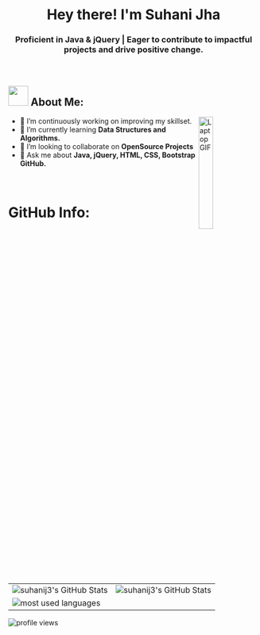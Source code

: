 <h1 align="center">Hey there! I'm Suhani Jha</h1>
<h3 align="center">Proficient in Java & jQuery | Eager to contribute to impactful projects and drive positive change.</h3>
<br>

<div>
  
  <!-- About Me Section -->
  <div>
    <h2><img src="https://media.giphy.com/media/WUlplcMpOCEmTGBtBW/giphy.gif" width="40"> About Me:</h2>
    <!-- Image Section -->
    <img src="https://www.puttiapps.com/wp-content/uploads/2021/05/stats.gif" alt="Laptop GIF" width="24%" align="right">
    <ul>
      <li>🔸 I’m continuously working on improving my skillset.</li>
      <!-- <li>🔹 I’m currently learning <strong>Flutter</strong></li> -->
      <li>🔹 I’m currently learning <strong>Data Structures and Algorithms.</strong></li>
      <li>🔸 I’m looking to collaborate on <strong>OpenSource Projects</strong></li>
<!--       <li>🔹 If you have any project idea or want to work together then feel free to contact me!</li> -->
      <li>🔸 Ask me about <strong>Java, jQuery, HTML, CSS, Bootstrap GitHub.</strong></li>
      <br><br>
    </ul>
  </div>


</div>

<!-- <div>
  <img src="https://api.visitorbadge.io/api/visitors?path=https%3A%2F%2Fgithub.com%2Fsuhanij3%2Fsuhanij3&label=VISITORS&labelColor=%23000&countColor=%230A0209" />
  <h3>Connect with me:</h3>
  <a href="https://www.linkedin.com/in/suhanij3/"><img src="https://img.shields.io/badge/LinkedIn-d5d5d5?style=for-the-badge&logo=linkedin&logoColor=0A0209"/></a>
  <a href="mailto:jhasuhani057@gmail.com"><img src="https://img.shields.io/badge/Gmail-d5d5d5?style=for-the-badge&logo=gmail&logoColor=0A0209" /></a>
</div> -->

<!-- <div>
<h3 align="left">Languages and Tools:</h3>
<p align="left"> <a href="https://getbootstrap.com" target="_blank" rel="noreferrer"> <img src="https://raw.githubusercontent.com/devicons/devicon/master/icons/bootstrap/bootstrap-plain-wordmark.svg" alt="bootstrap" width="40" height="40"/> </a> <a href="https://www.w3schools.com/css/" target="_blank" rel="noreferrer"> <img src="https://raw.githubusercontent.com/devicons/devicon/master/icons/css3/css3-original-wordmark.svg" alt="css3" width="40" height="40"/> </a> <a href="https://expressjs.com" target="_blank" rel="noreferrer"> <img src="https://raw.githubusercontent.com/devicons/devicon/master/icons/express/express-original-wordmark.svg" alt="express" width="40" height="40"/> </a> <a href="https://www.w3.org/html/" target="_blank" rel="noreferrer"> <img src="https://raw.githubusercontent.com/devicons/devicon/master/icons/html5/html5-original-wordmark.svg" alt="html5" width="40" height="40"/> </a> <a href="https://www.java.com" target="_blank" rel="noreferrer"> <img src="https://raw.githubusercontent.com/devicons/devicon/master/icons/java/java-original.svg" alt="java" width="40" height="40"/> </a> <a href="https://developer.mozilla.org/en-US/docs/Web/JavaScript" target="_blank" rel="noreferrer"> <img src="https://raw.githubusercontent.com/devicons/devicon/master/icons/javascript/javascript-original.svg" alt="javascript" width="40" height="40"/> </a> <a href="https://nodejs.org" target="_blank" rel="noreferrer"> <img src="https://raw.githubusercontent.com/devicons/devicon/master/icons/nodejs/nodejs-original-wordmark.svg" alt="nodejs" width="40" height="40"/> </a> <a href="https://reactjs.org/" target="_blank" rel="noreferrer"> <img src="https://raw.githubusercontent.com/devicons/devicon/master/icons/react/react-original-wordmark.svg" alt="react" width="40" height="40"/> </a>  <a href="https://www.mongodb.com/" target="_blank" rel="noreferrer"> <img src="https://raw.githubusercontent.com/devicons/devicon/master/icons/mongodb/mongodb-original-wordmark.svg" alt="mongodb" width="40" height="40"/> </a></p>
</div> -->

<div>
<h1> GitHub Info: </h1>
<table align="center" border="0" cellpadding="0" cellspacing="0">
    <!-- <thead>
        <tr>
            <th colspan="2"><img src="https://activity-graph.herokuapp.com/graph?username=suhanij3&theme=tokyo-night" alt="suhanij3's contribution timeline" /></th>
        </tr>
    </thead> -->
    <tbody>
        <tr>
            <td><img src="https://github-readme-stats.vercel.app/api?username=suhanij3&show_icons=true&locale=en&theme=tokyonight" alt="suhanij3's GitHub Stats" /></td>
            <td><img src="https://streak-stats.demolab.com/?user=suhanij3&theme=tokyonight" alt="suhanij3's GitHub Stats" /></td>
        </tr>
        <tr>
            <td>
            <img src="https://github-readme-stats.vercel.app/api/top-langs/?username=suhanij3&layout=compact&theme=tokyonight" alt="most used languages" />
</td>
        </tr>
    </tbody>
</table>
</div>

<p align="left"> <img src="https://komarev.com/ghpvc/?username=suhanij3&label=Profile%20views&color=272eef&style=for-the-badge" alt="profile views" /> </p>

